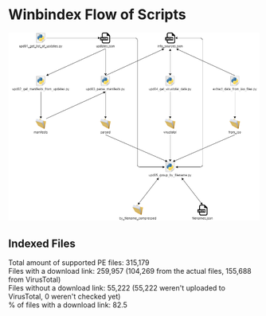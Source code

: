 # Winbindex Flow of Scripts

![winbindex-scripts-flow.png](winbindex-scripts-flow.png)

## Indexed Files

<!--FileStats-->
Total amount of supported PE files: 315,179  
Files with a download link: 259,957 (104,269 from the actual files, 155,688 from VirusTotal)  
Files without a download link: 55,222 (55,222 weren't uploaded to VirusTotal, 0 weren't checked yet)  
% of files with a download link: 82.5  
<!--/FileStats-->
